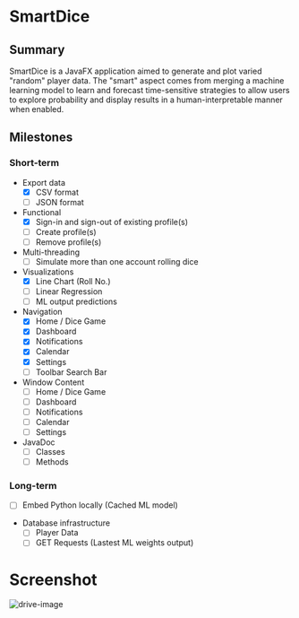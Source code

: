 # SmartDice

## Summary
SmartDice is a JavaFX application aimed to generate and plot varied "random" player data. The "smart" aspect comes from merging a machine learning model to learn and forecast time-sensitive strategies to allow users to explore probability and display results in a human-interpretable manner when enabled.
 
## Milestones
### Short-term
- Export data
   - [x] CSV format
   - [ ] JSON format
- Functional
   - [x] Sign-in and sign-out of existing profile(s)
   - [ ] Create profile(s)
   - [ ] Remove profile(s)
- Multi-threading
   - [ ] Simulate more than one account rolling dice
- Visualizations
   - [x] Line Chart (Roll No.)
   - [ ] Linear Regression
   - [ ] ML output predictions
- Navigation
   - [x] Home / Dice Game
   - [x] Dashboard
   - [x] Notifications
   - [x] Calendar
   - [x] Settings
   - [ ] Toolbar Search Bar
- Window Content
   - [ ] Home / Dice Game
   - [ ] Dashboard
   - [ ] Notifications
   - [ ] Calendar
   - [ ] Settings
- JavaDoc
   - [ ] Classes
   - [ ] Methods

### Long-term
- [ ] Embed Python locally (Cached ML model)
- Database infrastructure
   - [ ] Player Data
   - [ ] GET Requests (Lastest ML weights output)

# Screenshot
![drive-image](https://drive.google.com/uc?export=view&id=1IR4xdNNL6ltOyGkCots2JP0USK5riyrW)
